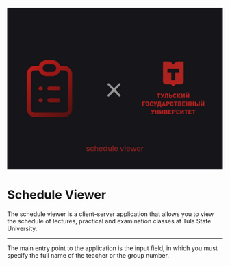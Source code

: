 ![alt text](/app_banner.jpg 'Our logo')

# Schedule Viewer

The schedule viewer is a client-server application that allows you to view the schedule of lectures, practical and examination classes at Tula State University.

---

The main entry point to the application is the input field, in which you must specify the full name of the teacher or the group number.
